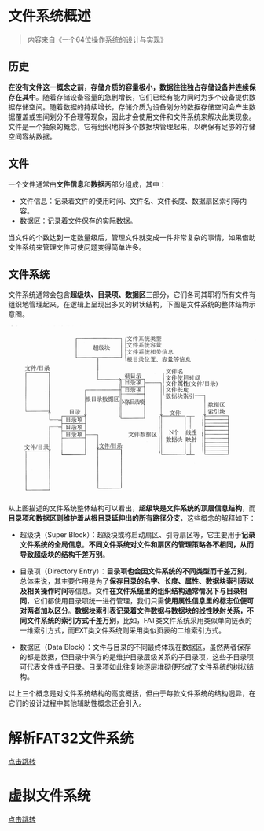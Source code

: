 # 文件系统概述
> 内容来自《一个64位操作系统的设计与实现》

## 历史
**在没有文件这一概念之前，存储介质的容量极小，数据往往独占存储设备并连续保存在其中**。随着存储设备容量的急剧增长，它们已经有能力同时为多个设备提供数据存储空间。随着数据的持续增长，存储介质为设备划分的数据存储空间会产生数据覆盖或空间划分不合理等现象，因此才会使用文件和文件系统来解决此类现象。
文件是一个抽象的概念，它有组织地将多个数据块管理起来，以确保有足够的存储空间容纳数据。


## 文件
一个文件通常由**文件信息**和**数据**两部分组成，其中：

- 文件信息：记录着文件的使用时间、文件名、文件长度、数据扇区索引等内容。
- 数据区：记录着文件保存的实际数据。

当文件的个数达到一定数量级后，管理文件就变成一件非常复杂的事情，如果借助文件系统来管理文件可使问题变得简单许多。

## 文件系统
文件系统通常会包含**超级块、目录项、数据区**三部分，它们各司其职将所有文件有组织地管理起来，在逻辑上呈现出多叉的树状结构，下图是文件系统的整体结构示意图。

![file_sys](README.assets/file_sys.png)

从上图描述的文件系统整体结构可以看出，**超级块是文件系统的顶层信息结构**，而**目录项和数据区则维护着从根目录延伸出的所有路径分支**，这些概念的解释如下：

- 超级块（Super Block）：超级块或称启动扇区、引导扇区等，它主要用于**记录文件系统的全局信息**。**不同文件系统对文件和扇区的管理策略各不相同，从而导致超级块的结构千差万别**。

- 目录项（Directory Entry）：**目录项也会因文件系统的不同类型而千差万别**，总体来说，其主要作用是为了**保存目录的名字、长度、属性、数据块索引表以及相关操作时间**等信息。文件**在文件系统里的组织结构通常情况下与目录相同**，它们都使用目录项统一进行管理，我们只需**使用属性信息里的标志位便可对两者加以区分**。**数据块索引表记录着文件数据与数据块的线性映射关系，不同文件系统的索引方式千差万别**，比如，FAT类文件系统采用类似单向链表的一维索引方式，而EXT类文件系统则采用类似页表的二维索引方式。

- 数据区（Data Block）：文件与目录的不同最终体现在数据区，虽然两者保存的都是数据，但目录中保存的是维护目录层级关系的子目录项，这些子目录项可代表文件或子目录。目录项如此往复地逐层堆砌便形成了文件系统的树状结构。

以上三个概念是对文件系统结构的高度概括，但由于每款文件系统的结构迥异，在它们的设计过程中其他辅助性概念还会引入。

# 解析FAT32文件系统
[点击跳转](https://github.com/lcdzhao/operating_system/tree/master/theory/6.%20%E6%96%87%E4%BB%B6%E7%B3%BB%E7%BB%9F/1.%20%E8%A7%A3%E6%9E%90FAT32%E6%96%87%E4%BB%B6%E7%B3%BB%E7%BB%9F)

# 虚拟文件系统
[点击跳转](https://github.com/lcdzhao/operating_system/tree/master/theory/6.%20%E6%96%87%E4%BB%B6%E7%B3%BB%E7%BB%9F/2.%20%E8%99%9A%E6%8B%9F%E6%96%87%E4%BB%B6%E7%B3%BB%E7%BB%9F)
